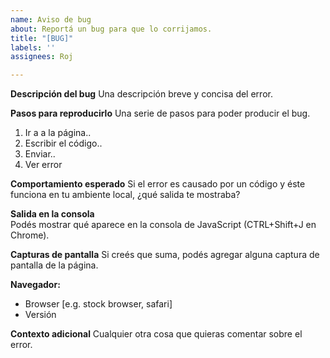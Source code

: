 ```yaml
---
name: Aviso de bug
about: Reportá un bug para que lo corrijamos.
title: "[BUG]"
labels: ''
assignees: Roj

---
```


**Descripción del bug**
Una descripción breve y concisa del error.

**Pasos para reproducirlo**
Una serie de pasos para poder producir el bug.
1. Ir a a la página..
2. Escribir el código..
3. Enviar..
4. Ver error

**Comportamiento esperado**
Si el error es causado por un código y éste funciona en tu ambiente local, ¿qué salida te mostraba?

**Salida en la consola**  
Podés mostrar qué aparece en la consola de JavaScript (CTRL+Shift+J en Chrome).

**Capturas de pantalla**
Si creés que suma, podés agregar alguna captura de pantalla de la página.

**Navegador:**
 - Browser [e.g. stock browser, safari]
 - Versión

**Contexto adicional**
Cualquier otra cosa que quieras comentar sobre el error.
